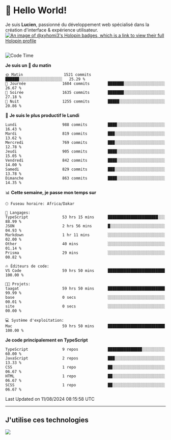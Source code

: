 # 👋 Hello World!

Je suis **Lucien**, passionné du développement web spécialisé dans la création d'interface & expérience utilisateur.
[![An image of @xyhomi3's Holopin badges, which is a link to view their full Holopin profile](https://holopin.me/xyhomi3)](https://holopin.io/@xyhomi3)

##

<!--START_SECTION:waka-->
![Code Time](http://img.shields.io/badge/Code%20Time-1%2C755%20hrs%2019%20mins-blue)

**Je suis un 🐤 du matin** 

```text
🌞 Matin                  1521 commits        ██████░░░░░░░░░░░░░░░░░░░   25.29 % 
🌆 Journée                1604 commits        ███████░░░░░░░░░░░░░░░░░░   26.67 % 
🌃 Soirée                 1635 commits        ███████░░░░░░░░░░░░░░░░░░   27.18 % 
🌙 Nuit                   1255 commits        █████░░░░░░░░░░░░░░░░░░░░   20.86 % 
```
📅 **Je suis le plus productif le Lundi** 

```text
Lundi                    988 commits         ████░░░░░░░░░░░░░░░░░░░░░   16.43 % 
Mardi                    819 commits         ███░░░░░░░░░░░░░░░░░░░░░░   13.62 % 
Mercredi                 769 commits         ███░░░░░░░░░░░░░░░░░░░░░░   12.78 % 
Jeudi                    905 commits         ████░░░░░░░░░░░░░░░░░░░░░   15.05 % 
Vendredi                 842 commits         ████░░░░░░░░░░░░░░░░░░░░░   14.00 % 
Samedi                   829 commits         ███░░░░░░░░░░░░░░░░░░░░░░   13.78 % 
Dimanche                 863 commits         ████░░░░░░░░░░░░░░░░░░░░░   14.35 % 
```


📊 **Cette semaine, je passe mon temps sur** 

```text
🕑︎ Fuseau horaire: Africa/Dakar

💬 Langages: 
TypeScript               53 hrs 15 mins      ██████████████████████░░░   88.99 % 
JSON                     2 hrs 56 mins       █░░░░░░░░░░░░░░░░░░░░░░░░   04.93 % 
Markdown                 1 hr 11 mins        ░░░░░░░░░░░░░░░░░░░░░░░░░   02.00 % 
Other                    40 mins             ░░░░░░░░░░░░░░░░░░░░░░░░░   01.14 % 
Prisma                   29 mins             ░░░░░░░░░░░░░░░░░░░░░░░░░   00.82 % 

🔥 Éditeurs de code: 
VS Code                  59 hrs 50 mins      █████████████████████████   100.00 % 

🐱‍💻 Projets: 
taagat                   59 hrs 50 mins      █████████████████████████   99.99 % 
base                     0 secs              ░░░░░░░░░░░░░░░░░░░░░░░░░   00.01 % 
site                     0 secs              ░░░░░░░░░░░░░░░░░░░░░░░░░   00.00 % 

💻 Système d'exploitation: 
Mac                      59 hrs 50 mins      █████████████████████████   100.00 % 
```

**Je code principalement en TypeScript** 

```text
TypeScript               9 repos             ███████████████░░░░░░░░░░   60.00 % 
JavaScript               2 repos             ███░░░░░░░░░░░░░░░░░░░░░░   13.33 % 
CSS                      1 repo              ██░░░░░░░░░░░░░░░░░░░░░░░   06.67 % 
HTML                     1 repo              ██░░░░░░░░░░░░░░░░░░░░░░░   06.67 % 
SCSS                     1 repo              ██░░░░░░░░░░░░░░░░░░░░░░░   06.67 % 
```




 Last Updated on 11/08/2024 08:15:58 UTC
<!--END_SECTION:waka-->
---

## J'utilise ces technologies

<p align="left">
  <a href="https://skillicons.dev">
    <img src="https://skillicons.dev/icons?i=ts,js,md,scss,tailwind,react,docker,express,astro,vite,nextjs,vercel,figma,ableton" />
  </a>
</p>

